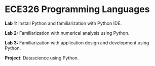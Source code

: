 # ECE326 Programming Languages

**Lab 1:** Install Python and familiarization with Python IDE.

**Lab 2:** Familiarization with numerical analysis using Python.

**Lab 3:** Familiarization with application design and development using Python.

**Project:** Datascience using Python.
